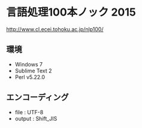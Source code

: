 # 言語処理100本ノック 2015


http://www.cl.ecei.tohoku.ac.jp/nlp100/

## 環境
* Windows 7
* Sublime Text 2
* Perl v5.22.0

## エンコーディング
* file   : UTF-8
* output : Shift_JIS

